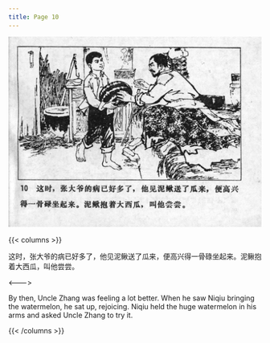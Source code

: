```yaml
---
title: Page 10
---
```


![niqiu page](./../../images/niqiu/seifert0397_nqkg_0014_010.jpg)

{{< columns >}}

这时，张大爷的病已好多了，他见泥鳅送了瓜来，便高兴得一骨碌坐起来。泥鳅抱着大西瓜，叫他尝尝。

<--->

By then, Uncle Zhang was feeling a lot better. When he saw Niqiu bringing the watermelon, he sat up, rejoicing. Niqiu held the huge watermelon in his arms and asked Uncle Zhang to try it.

{{< /columns >}}
